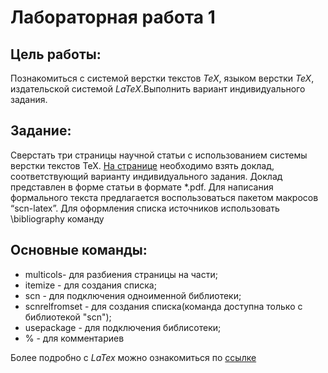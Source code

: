 # Лабораторная работа 1
## Цель работы:
Познакомиться с системой верстки текстов _TeX_, языком верстки _TeX_, издательской системой _LaTeX_.Выполнить вариант индивидуального задания.
 ## Задание:
Сверстать три страницы научной статьи с использованием системы верстки текстов TeX.
[На странице](https://proc.ostis.net/proc/Proceedings%20OSTIS-2024.pdf) необходимо взять доклад, соответствующий варианту индивидуального задания.
Доклад представлен в форме статьи в формате *.pdf.
Для написания формального текста предлагается воспользоваться пакетом макросов “scn-latex”. 
Для оформления списка источников использовать \bibliography команду
## Основные команды:
* multicols- для разбиения страницы на части;
* itemize - для создания списка;
* scn - для подключения одноименной библиотеки;
* scnrelfromset - для создания списка(команда доступна только с библиотекой "scn");
* usepackage - для подключения библисотеки;
* % - для комментариев

Более подробно с _LaTex_ можно ознакомиться по [ссылке](https://www.overleaf.com/learn/latex/Learn_LaTeX_in_30_minutes)

